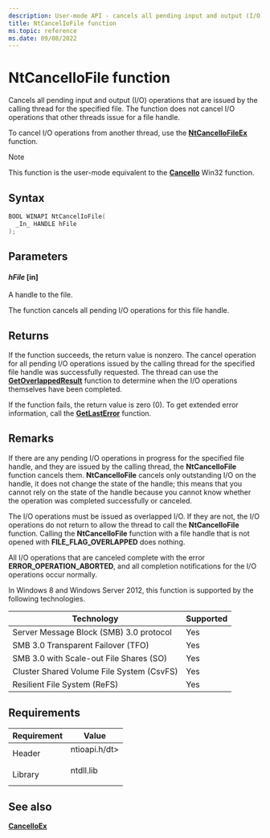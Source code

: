 ```yaml
---
description: User-mode API - cancels all pending input and output (I/O) operations that are issued by the calling thread for the specified file.
title: NtCancelIoFile function
ms.topic: reference
ms.date: 09/08/2022
---
```


# NtCancelIoFile function

Cancels all pending input and output (I/O) operations that are issued by the calling thread for the specified file. The function does not cancel I/O operations that other threads issue for a file handle.

To cancel I/O operations from another thread, use the [**NtCancelIoFileEx**](nt-cancel-io-file-ex.md) function.

> [!NOTE]
> This function is the user-mode equivalent to the [**CancelIo**](/windows/win32/fileio/cancelio-func) Win32 function.

## Syntax


```C++
BOOL WINAPI NtCancelIoFile(
  _In_ HANDLE hFile
);
```

## Parameters

#### *hFile* \[in\]

A handle to the file.

The function cancels all pending I/O operations for this file handle.

## Returns

If the function succeeds, the return value is nonzero. The cancel operation for all pending I/O operations issued by the calling thread for the specified file handle was successfully requested. The thread can use the [**GetOverlappedResult**](/windows/desktop/api/ioapiset/nf-ioapiset-getoverlappedresult) function to determine when the I/O operations themselves have been completed.

If the function fails, the return value is zero (0). To get extended error information, call the [**GetLastError**](/windows/desktop/api/errhandlingapi/nf-errhandlingapi-getlasterror) function.

## Remarks

If there are any pending I/O operations in progress for the specified file handle, and they are issued by the calling thread, the **NtCancelIoFile** function cancels them. **NtCancelIoFile** cancels only outstanding I/O on the handle, it does not change the state of the handle; this means that you cannot rely on the state of the handle because you cannot know whether the operation was completed successfully or canceled.

The I/O operations must be issued as overlapped I/O. If they are not, the I/O operations do not return to allow the thread to call the **NtCancelIoFile** function. Calling the **NtCancelIoFile** function with a file handle that is not opened with **FILE\_FLAG\_OVERLAPPED** does nothing.

All I/O operations that are canceled complete with the error **ERROR\_OPERATION\_ABORTED**, and all completion notifications for the I/O operations occur normally.

In Windows 8 and Windows Server 2012, this function is supported by the following technologies.



| Technology                                           | Supported      |
|------------------------------------------------------|----------------|
| Server Message Block (SMB) 3.0 protocol<br/>   | Yes<br/> |
| SMB 3.0 Transparent Failover (TFO)<br/>        | Yes<br/> |
| SMB 3.0 with Scale-out File Shares (SO)<br/>   | Yes<br/> |
| Cluster Shared Volume File System (CsvFS)<br/> | Yes<br/> |
| Resilient File System (ReFS)<br/>              | Yes<br/> |



 

## Requirements


| Requirement | Value |
|-----------------|-------------------------------------------------|
| Header<br/>                   | <dl> <dt>ntioapi.h/dt> </dl> |
| Library<br/>                  | <dl> <dt>ntdll.lib</dt> </dl> |


## See also

<dl> <dt>

[**CancelIoEx**](nt-cancel-io-file-ex.md)
</dt> <dt>

 

